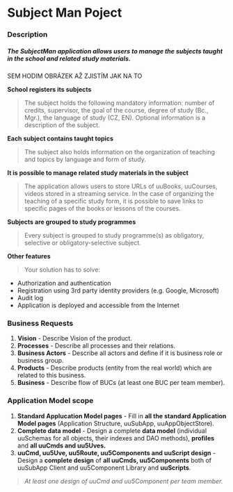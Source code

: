 # Subject Man Poject

### Description

##### The SubjectMan application allows users to manage the subjects taught in the school and related study materials.

SEM HODIM OBRÁZEK AŽ ZJISTÍM JAK NA TO 

**School registers its subjects**
> The subject holds the following mandatory information: number of credits, supervisor, the goal of the course, degree of study (Bc., Mgr.), the language of study (CZ, EN). Optional information is a description of the subject.

**Each subject contains taught topics**
> The subject also holds information on the organization of teaching and topics by language and form of study.


**It is possible to manage related study materials in the subject**
>The application allows users to store URLs of uuBooks, uuCourses, videos stored in a streaming service. In the case of organizing the teaching of a specific study form, it is possible to save links to specific pages of the books or lessons of the courses.

**Subjects are grouped to study programmes**
>Every subject is grouped to study programme(s) as obligatory, selective or obligatory-selective subject.

**Other features**
> Your solution has to solve:
  - Authorization and authentication
  - Registration using 3rd party identity providers (e.g. Google, Microsoft)
  - Audit log
  - Application is deployed and accessible from the Internet
  
  ### Business Requests
  
  1. **Vision** - Describe Vision of the product.
  2. **Processes** - Describe all processes and their relations.
  3. **Business Actors** - Describe all actors and define if it is business role or business group.
  4. **Products** - Describe products (entity from the real world) which are related to this business.
  5. **Business** - Describe flow of BUCs (at least one BUC per team member).
  
 ### Application Model scope
 
  1. **Standard Applucation Model pages** - Fill in **all the standard Application Model pages** (Application Structure, uuSubApp, uuAppObjectStore).
  2. **Complete data model** - Design a complete **data model** (individual uuSchemas for all objects, their indexes and DAO methods), **profiles** and **all uuCmds and uu5Uves.**
  3. **uuCmd, uu5Uve, uu5Route, uu5Components and uuScript design** - Design a **complete design** of **all uuCmds, uu5Components** both of uuSubApp Client and uu5Component Library and **uuScripts**. 
  > *At least one design of uuCmd and uu5Component per team member.*
 


  
